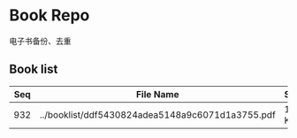 Book Repo
=========

电子书备份、去重

Book list
---------

| Seq | File Name | Size | MD5 |
| --- | --------- | ---- | --- |
| 932 | ../booklist/ddf5430824adea5148a9c6071d1a3755.pdf | 140 KB | ddf5430824adea5148a9c6071d1a3755 | 
